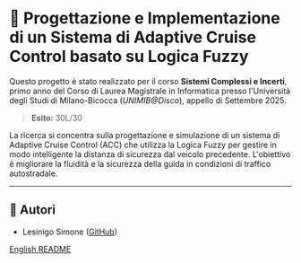 # 🚗 Progettazione e Implementazione di un Sistema di Adaptive Cruise Control basato su Logica Fuzzy

Questo progetto è stato realizzato per il corso **Sistemi Complessi e Incerti**,
primo anno del Corso di Laurea Magistrale in Informatica presso l'Università degli Studi di Milano-Bicocca
(_UNIMIB@Disco_), appello di Settembre 2025.

> **Esito:** 30L/30

La ricerca si concentra sulla progettazione e simulazione di un sistema di Adaptive Cruise Control (ACC) che utilizza la Logica Fuzzy per gestire in modo intelligente la distanza di sicurezza dal veicolo precedente. L'obiettivo è migliorare la fluidità e la sicurezza della guida in condizioni di traffico autostradale.

---

## 👥 Autori

- Lesinigo Simone ([GitHub](https://github.com/leso246))

[English README](README.md)
